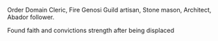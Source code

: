 Order Domain Cleric, Fire Genosi
Guild artisan, Stone mason, Architect, Abador follower.

Found faith and convictions strength after being displaced